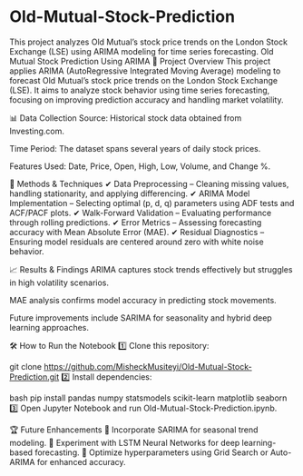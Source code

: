 # Old-Mutual-Stock-Prediction
This project analyzes Old Mutual’s stock price trends on the London Stock Exchange (LSE) using ARIMA modeling for time series forecasting. 
Old Mutual Stock Prediction Using ARIMA
📌 Project Overview
This project applies ARIMA (AutoRegressive Integrated Moving Average) modeling to forecast Old Mutual’s stock price trends on the London Stock Exchange (LSE). It aims to analyze stock behavior using time series forecasting, focusing on improving prediction accuracy and handling market volatility.

📊 Data Collection
Source: Historical stock data obtained from Investing.com.

Time Period: The dataset spans several years of daily stock prices.

Features Used: Date, Price, Open, High, Low, Volume, and Change %.

🔧 Methods & Techniques
✔ Data Preprocessing – Cleaning missing values, handling stationarity, and applying differencing. ✔ ARIMA Model Implementation – Selecting optimal (p, d, q) parameters using ADF tests and ACF/PACF plots. ✔ Walk-Forward Validation – Evaluating performance through rolling predictions. ✔ Error Metrics – Assessing forecasting accuracy with Mean Absolute Error (MAE). ✔ Residual Diagnostics – Ensuring model residuals are centered around zero with white noise behavior.

📈 Results & Findings
ARIMA captures stock trends effectively but struggles in high volatility scenarios.

MAE analysis confirms model accuracy in predicting stock movements.

Future improvements include SARIMA for seasonality and hybrid deep learning approaches.

🛠 How to Run the Notebook
1️⃣ Clone this repository:

git clone https://github.com/MisheckMusiteyi/Old-Mutual-Stock-Prediction.git
2️⃣ Install dependencies:

bash
pip install pandas numpy statsmodels scikit-learn matplotlib seaborn
3️⃣ Open Jupyter Notebook and run Old-Mutual-Stock-Prediction.ipynb.

🏆 Future Enhancements
🔹 Incorporate SARIMA for seasonal trend modeling. 🔹 Experiment with LSTM Neural Networks for deep learning-based forecasting. 🔹 Optimize hyperparameters using Grid Search or Auto-ARIMA for enhanced accuracy.
